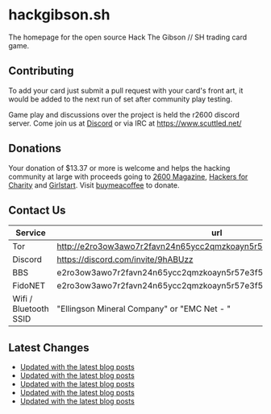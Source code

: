 # hackgibson.sh
The homepage for the open source Hack The Gibson // SH trading card game.


## Contributing

To add your card just submit a pull request with your card's front art, it would be added to the next run of set after community play testing.

Game play and discussions over the project is held the r2600 discord server. Come join us at [Discord](https://discord.com/invite/9hABUzz) or via IRC at https://www.scuttled.net/


## Donations

Your donation of $13.37 or more is welcome and helps the hacking community at large with proceeds going to [2600 Magazine](https://2600.com/), [Hackers for Charity](https://hackersforcharity.org) and [Girlstart](https://girlstart.org).  Visit [buymeacoffee](https://www.buymeacoffee.com/hackgibson.sh) to donate.


## Contact Us

Service | url
-|-
Tor | http://e2ro3ow3awo7r2favn24n65ycc2qmzkoayn5r57e3f56nvjwdcgg32ad.onion
Discord | https://discord.com/invite/9hABUzz
BBS | e2ro3ow3awo7r2favn24n65ycc2qmzkoayn5r57e3f56nvjwdcgg32ad.onion:23
FidoNET | e2ro3ow3awo7r2favn24n65ycc2qmzkoayn5r57e3f56nvjwdcgg32ad.onion:24554
Wifi / Bluetooth SSID | "Ellingson Mineral Company" or "EMC Net - <fidonet address>"

## Latest Changes
<!-- BLOG-POST-LIST:START -->
- [Updated with the latest blog posts](https://github.com/DFW2600/hackgibson.sh/commit/943a500c5d1401cc3350ff64a48a5e7206309dea)
- [Updated with the latest blog posts](https://github.com/DFW2600/hackgibson.sh/commit/30e58718b228b25dc067397c2e783284245a5bf2)
- [Updated with the latest blog posts](https://github.com/DFW2600/hackgibson.sh/commit/e133c30cc553efb8725e98bdfbf0007a76c5e108)
- [Updated with the latest blog posts](https://github.com/DFW2600/hackgibson.sh/commit/fe95e291eb7d340c6a65d92a7241e2e2def51878)
- [Updated with the latest blog posts](https://github.com/DFW2600/hackgibson.sh/commit/6a13e4388f8416f23ae185493f5bfa085d0d964f)
<!-- BLOG-POST-LIST:END -->
